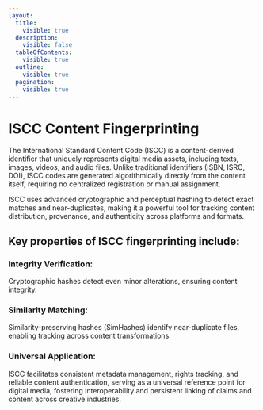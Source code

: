 ```yaml
---
layout:
  title:
    visible: true
  description:
    visible: false
  tableOfContents:
    visible: true
  outline:
    visible: true
  pagination:
    visible: true
---
```


# ISCC Content Fingerprinting

The International Standard Content Code (ISCC) is a content-derived identifier that uniquely represents digital media assets, including texts, images, videos, and audio files. Unlike traditional identifiers (ISBN, ISRC, DOI), ISCC codes are generated algorithmically directly from the content itself, requiring no centralized registration or manual assignment.

ISCC uses advanced cryptographic and perceptual hashing to detect exact matches and near-duplicates, making it a powerful tool for tracking content distribution, provenance, and authenticity across platforms and formats.

## Key properties of ISCC fingerprinting include:

### Integrity Verification:

Cryptographic hashes detect even minor alterations, ensuring content integrity.

### Similarity Matching:

Similarity-preserving hashes (SimHashes) identify near-duplicate files, enabling tracking across content transformations.

### Universal Application:

ISCC facilitates consistent metadata management, rights tracking, and reliable content authentication, serving as a universal reference point for digital media, fostering interoperability and persistent linking of claims and content across creative industries.
